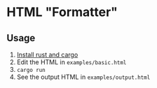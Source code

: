 # HTML "Formatter"

## Usage 

1. [Install rust and cargo](https://doc.rust-lang.org/cargo/getting-started/installation.html)
2. Edit the HTML in `examples/basic.html`
3. `cargo run`
4. See the output HTML in `examples/output.html`
